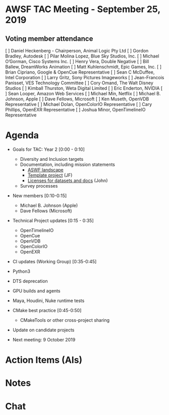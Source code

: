 # AWSF TAC Meeting - September 25, 2019

## Voting member attendance

[ ] Daniel Heckenberg - Chairperson, Animal Logic Pty Ltd
[ ] Gordon Bradley, Autodesk
[ ] Pilar Molina Lopez, Blue Sky Studios, Inc.
[ ] Michael O’Gorman, Cisco Systems Inc.
[ ] Henry Vera, Double Negative
[ ] Bill Ballew, DreamWorks Animation
[ ] Matt Kuhlenschmidt, Epic Games, Inc.
[ ] Brian Cipriano, Google & OpenCue Representative
[ ] Sean C McDuffee, Intel Corporation
[ ] Larry Gritz, Sony Pictures Imageworks
[ ] Jean-Francois Panisset, VES Technology Committee
[ ] Cory Omand, The Walt Disney Studios
[ ] Kimball Thurston, Weta Digital Limited
[ ] Eric Enderton, NVIDIA
[ ] Sean Looper, Amazon Web Services
[ ] Michael Min, Netflix
[ ] Michael B. Johnson, Apple
[ ] Dave Fellows, Microsoft
[ ] Ken Museth, OpenVDB Representative
[ ] Michael Dolan, OpenColorIO Representative
[ ] Cary Phillips, OpenEXR Representative
[ ] Joshua Minor, OpenTimelineIO Representative

# Agenda

- Goals for TAC: Year 2 [0:00 - 0:10]
  - Diversity and Inclusion targets
  - Documentation, including mission statements
    - [ASWF landscape](https://l.aswf.io)
    - [Template project](https://github.com/jfpanisset/aswf_sample_project) (JF)
    - [Licenses for datasets and docs](https://github.com/AcademySoftwareFoundation/tac/pull/88) (John)
  - Survey processes

- New members [0:10-0:15]
    - Michael B. Johnson (Apple)
    - Dave Fellows (Microsoft)
   
- Technical Project updates [0:15 - 0:35]
  - OpenTimelineIO
  - OpenCue
  - OpenVDB
  - OpenColorIO
  - OpenEXR
 
 - CI updates (Working Group) [0:35-0:45]
  - Python3
  - DTS deprecation
  - GPU builds and agents
  - Maya, Houdini, Nuke runtime tests

- CMake best practice [0:45-0:50]
  - CMakeTools or other cross-project sharing

- Update on candidate projects

- Next meeting:  9 October 2019


# Action Items (AIs)

# Notes

# Chat

